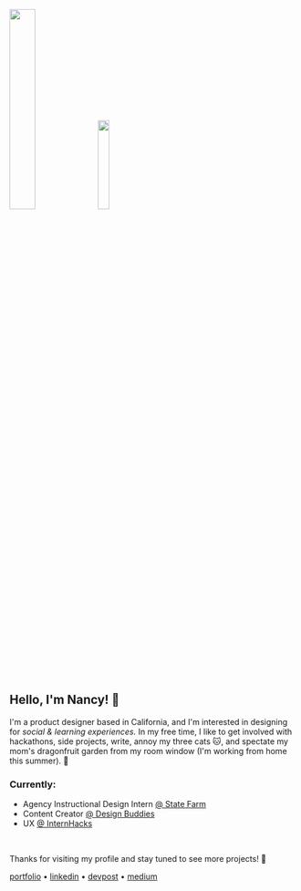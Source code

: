 <!-- ![dancing dragonfruits and oranges zooming in and out delicously](https://media.giphy.com/media/5tmSb8L44ZUyg7fFgx/giphy.gif) -->
<p float="left">
  <img src="https://media.giphy.com/media/5tmSb8L44ZUyg7fFgx/giphy.gif" width="30%" height="30%" />
  <img src="https://media.giphy.com/media/vFKqnCdLPNOKc/giphy.gif" width="20%" height="20%" />
 </p>

## Hello, I'm Nancy! 👋
I'm a product designer based in California, and I'm interested in designing for _social & learning experiences._ In my free time, I like to get involved with hackathons, side projects, write, annoy my three cats :cat:, and spectate my mom's dragonfruit garden from my room window (I'm working from home this summer). :dragon:

### Currently:
* Agency Instructional Design Intern [@ State Farm](https://www.statefarm.com/)
* Content Creator [@ Design Buddies](https://www.designbuddies.community/)
* UX [@ InternHacks](https://internhacks.com/)

<br>

Thanks for visiting my profile and stay tuned to see more projects! :seedling:

[portfolio](http://nancyzuo.me) • [linkedin](https://www.linkedin.com/in/nancyzuo/) • [devpost](https://devpost.com/nancyzuo) • [medium](https://nzzuo.medium.com/confessions-from-my-high-school-experience-in-the-bay-area-bf549ee851e2)
